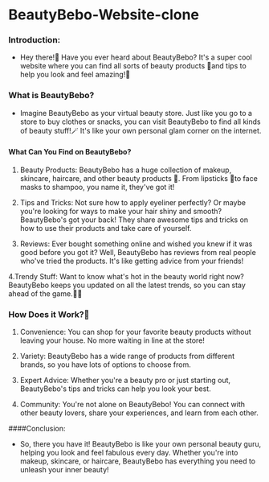 # BeautyBebo-Website-clone

### Introduction:
- Hey there!👋 Have you ever heard about BeautyBebo? It's a super cool website where you can find all sorts of beauty products 💄and tips to help you look and feel amazing!🤘

### What is BeautyBebo?
- Imagine BeautyBebo as your virtual beauty store. Just like you go to a store to buy clothes or snacks, you can visit BeautyBebo to find all kinds of beauty stuff!🪄 It's like your own personal glam corner on the internet.

#### What Can You Find on BeautyBebo?
1. Beauty Products: BeautyBebo has a huge collection of makeup, skincare, haircare, and other beauty products 🥳. From lipsticks 💄to face masks to shampoo, you name it, they've got it!

2. Tips and Tricks: Not sure how to apply eyeliner perfectly? Or maybe you're looking for ways to make your hair shiny and smooth? BeautyBebo's got your back! They share awesome tips and tricks on how to use their products and take care of yourself.

3. Reviews: Ever bought something online and wished you knew if it was good before you got it? Well, BeautyBebo has reviews from real people who've tried the products. It's like getting advice from your friends!

4.Trendy Stuff: Want to know what's hot in the beauty world right now? BeautyBebo keeps you updated on all the latest trends, so you can stay ahead of the game.🤩🤩

### How Does it Work?🤔

1. Convenience: You can shop for your favorite beauty products without leaving your house. No more waiting in line at the store!

2. Variety: BeautyBebo has a wide range of products from different brands, so you have lots of options to choose from.

3. Expert Advice: Whether you're a beauty pro or just starting out, BeautyBebo's tips and tricks can help you look your best.

4. Community: You're not alone on BeautyBebo! You can connect with other beauty lovers, share your experiences, and learn from each other.

####Conclusion:
- So, there you have it! BeautyBebo is like your own personal beauty guru, helping you look and feel fabulous every day. Whether you're into makeup, skincare, or haircare, BeautyBebo has everything you need to unleash your inner beauty!

